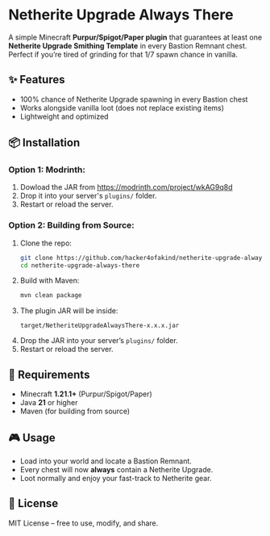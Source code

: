 # Netherite Upgrade Always There

A simple Minecraft **Purpur/Spigot/Paper plugin** that guarantees at least one **Netherite Upgrade Smithing Template** in every Bastion Remnant chest.  
Perfect if you’re tired of grinding for that 1/7 spawn chance in vanilla.  

## ✨ Features
- 100% chance of Netherite Upgrade spawning in every Bastion chest  
- Works alongside vanilla loot (does not replace existing items)  
- Lightweight and optimized  

## 📦 Installation
### Option 1: Modrinth:
1. Dowload the JAR from https://modrinth.com/project/wkAG9q8d
2. Drop it into your server's `plugins/` folder.
3. Restart or reload the server.
### Option 2: Building from Source: 
1. Clone the repo:  
   ```bash
   git clone https://github.com/hacker4ofakind/netherite-upgrade-always-there.git
   cd netherite-upgrade-always-there
   ```
2. Build with Maven:  
   ```bash
   mvn clean package
   ```
3. The plugin JAR will be inside:  
   ```
   target/NetheriteUpgradeAlwaysThere-x.x.x.jar
   ```
4. Drop the JAR into your server’s `plugins/` folder.  
5. Restart or reload the server.  

## 🔧 Requirements
- Minecraft **1.21.1+** (Purpur/Spigot/Paper)  
- Java **21** or higher  
- Maven (for building from source)  


## 🎮 Usage
- Load into your world and locate a Bastion Remnant.  
- Every chest will now **always** contain a Netherite Upgrade.  
- Loot normally and enjoy your fast-track to Netherite gear.  

## 📝 License
MIT License – free to use, modify, and share.  
